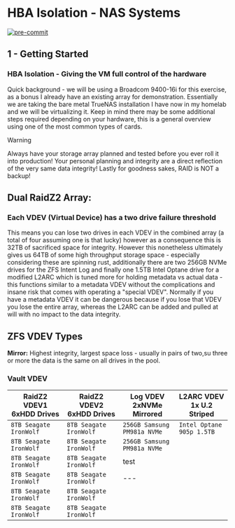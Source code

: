 # HBA Isolation - NAS Systems #
<!-- markdownlint-disable -->
[![pre-commit](https://img.shields.io/badge/pre--commit-enabled-brightgreen?logo=pre-commit)](https://github.com/pre-commit/pre-commit)
<!-- markdownlint-enable -->
## 1 - Getting Started ##

### HBA Isolation - Giving the VM full control of the hardware ###

<p>Quick background - we will be using a Broadcom 9400-16i for this exercise, as
a bonus I already have an existing array for demonstration. Essentially we are
taking the bare metal TrueNAS installation I have now in my homelab and we will
be virtualizing it. Keep in mind there may be some additional steps required
depending on your hardware, this is a general overview using one of the most
common types of cards.</p>

> [!WARNING]
> Always have your storage array planned and tested before you ever roll it into
> production! Your personal planning and integrity are a direct reflection of
> the very same data integrity! Lastly for goodness sakes, RAID is NOT a backup!

## Dual RaidZ2 Array:<br/> ##

### Each VDEV (Virtual Device) has a two drive failure threshold ###

<p>This means you can lose two drives in each VDEV in the combined array (a
total of four
assuming one is that lucky) however as a consequence this is 32TB of sacrificed
space for integrity. However this nonetheless ultimately gives us 64TB of some
high throughput storage space - especially considering these are spinning rust,
additionally there are two 256GB NVMe drives for the ZFS Intent Log and finally
one 1.5TB Intel Optane drive for a modified L2ARC which is tuned more for
holding metadata vs actual data - this functions similar to a metadata
VDEV without the complications and insane risk that comes with operating a
"special VDEV". Normally if you have a metadata VDEV it can be dangerous because
if you lose that VDEV you lose the entire array, whereas the L2ARC can be added
and pulled at will with no impact to the data integrity.</p>

## ZFS VDEV Types ##

**Mirror:** Highest integrity, largest space loss - usually in pairs of two,su
three or more the data is the same on all drives in the pool.

### Vault VDEV ###

| RaidZ2 VDEV1 6xHDD Drives | RaidZ2 VDEV2 6xHDD Drives | Log VDEV 2xNVMe Mirrored | L2ARC VDEV 1x U.2 Striped |
| --- | ---| --- | --- |
| `8TB Seagate IronWolf` | `8TB Seagate IronWolf` | `256GB Samsung PM981a NVMe` | `Intel Optane 905p 1.5TB` |
| `8TB Seagate IronWolf` | `8TB Seagate IronWolf` | `256GB Samsung PM981a NVMe` |  |
| `8TB Seagate IronWolf` | `8TB Seagate IronWolf` | test |  |
| `8TB Seagate IronWolf` | `8TB Seagate IronWolf` | --- |  |
| `8TB Seagate IronWolf` | `8TB Seagate IronWolf` |  |  |
| `8TB Seagate IronWolf` | `8TB Seagate IronWolf` |  |  |
